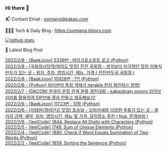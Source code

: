 ### Hi there 👋

📬  Contact Email : somjang@kakao.com

👨🏻‍💻  Tech & Daily Blog : https://somjang.tistory.com

[![github stats](https://github-readme-stats.vercel.app/api?username=SOMJANG&show_icons=true&hide_border=False)](https://somjang.tistory.com)

🤩 Latest Blog Post

[2022/2/8 - [BaekJoon] 5338번 : 마이크로소프트 로고 (Python)](https://somjang.tistory.com/entry/BaekJoon-5338%EB%B2%88-%EB%A7%88%EC%9D%B4%ED%81%AC%EB%A1%9C%EC%86%8C%ED%94%84%ED%8A%B8-%EB%A1%9C%EA%B3%A0-Python) <br>
[2022/2/8 - [국회의사당역/여의도 맛집] 진진 국회점 - 생각보다 자극적인 맛의 이북식 만두가 있는 곳 - 위치, 주차, 영업시간, 메뉴, 가격 ( 진진만두국 국회점 )](https://somjang.tistory.com/entry/%EA%B5%AD%ED%9A%8C%EC%9D%98%EC%82%AC%EB%8B%B9%EC%97%AD%EC%97%AC%EC%9D%98%EB%8F%84-%EB%A7%9B%EC%A7%91-%EC%A7%84%EC%A7%84-%EA%B5%AD%ED%9A%8C%EC%A0%90-%EC%83%9D%EA%B0%81%EB%B3%B4%EB%8B%A4-%EC%9E%90%EA%B7%B9%EC%A0%81%EC%9D%B8-%EB%A7%9B%EC%9D%98-%EC%9D%B4%EB%B6%81%EC%8B%9D-%EB%A7%8C%EB%91%90%EA%B0%80-%EC%9E%88%EB%8A%94-%EA%B3%B3-%EC%9C%84%EC%B9%98-%EC%A3%BC%EC%B0%A8-%EC%98%81%EC%97%85%EC%8B%9C%EA%B0%84-%EB%A9%94%EB%89%B4-%EA%B0%80%EA%B2%A9-%EC%A7%84%EC%A7%84%EB%A7%8C%EB%91%90%EA%B5%AD-%EA%B5%AD%ED%9A%8C%EC%A0%90) <br>
[2022/2/8 - [BaekJoon] 10926번 : ??! (Python)](https://somjang.tistory.com/entry/BaekJoon-10926%EB%B2%88-Python) <br>
[2022/2/8 - [Python] 파이썬의 특정 객체가 iterable 한지 확인하는 방법!](https://somjang.tistory.com/entry/Python-%ED%8C%8C%EC%9D%B4%EC%8D%AC%EC%9D%98-%ED%8A%B9%EC%A0%95-%EA%B0%9D%EC%B2%B4%EA%B0%80-iterable-%ED%95%9C%EC%A7%80-%ED%99%95%EC%9D%B8%ED%95%98%EB%8A%94-%EB%B0%A9%EB%B2%95) <br>
[2022/2/7 - [DACON] 한국어 문장 관계 분류 경진대회 - kakaobrain pororo 라이브러리를 활용하여 5분만에 결과 만들고 제출해보기!](https://somjang.tistory.com/entry/DACON-%ED%95%9C%EA%B5%AD%EC%96%B4-%EB%AC%B8%EC%9E%A5-%EA%B4%80%EA%B3%84-%EB%B6%84%EB%A5%98-%EA%B2%BD%EC%A7%84%EB%8C%80%ED%9A%8C-kakaobrain-pororo-%EB%9D%BC%EC%9D%B4%EB%B8%8C%EB%9F%AC%EB%A6%AC%EB%A5%BC-%ED%99%9C%EC%9A%A9%ED%95%98%EC%97%AC-5%EB%B6%84%EB%A7%8C%EC%97%90-%EA%B2%B0%EA%B3%BC-%EB%A7%8C%EB%93%A4%EA%B3%A0-%EC%A0%9C%EC%B6%9C%ED%95%B4%EB%B3%B4%EA%B8%B0) <br>
[2022/2/6 - [BaekJoon] 11723번 : 집합 (Python)](https://somjang.tistory.com/entry/BaekJoon-11723%EB%B2%88-%EC%A7%91%ED%95%A9-Python) <br>
[2022/2/6 - [이태원/경리단길 맛집] 초승달 - 오마카세와 다양한 주류가 있는 곳 - 콜키지 금액, 예약, 위치, 영업시간, 메뉴 및 가격, 모임장소 추천 ( feat. 문경바람 )](https://somjang.tistory.com/entry/%EC%9D%B4%ED%83%9C%EC%9B%90%EA%B2%BD%EB%A6%AC%EB%8B%A8%EA%B8%B8-%EB%A7%9B%EC%A7%91-%EC%B4%88%EC%8A%B9%EB%8B%AC-%EC%98%A4%EB%A7%88%EC%B9%B4%EC%84%B8%EC%99%80-%EB%8B%A4%EC%96%91%ED%95%9C-%EC%A3%BC%EB%A5%98%EA%B0%80-%EC%9E%88%EB%8A%94-%EA%B3%B3-%EC%BD%9C%ED%82%A4%EC%A7%80-%EA%B8%88%EC%95%A1-%EC%98%88%EC%95%BD-%EC%9C%84%EC%B9%98-%EC%98%81%EC%97%85%EC%8B%9C%EA%B0%84-%EB%A9%94%EB%89%B4-%EB%B0%8F-%EA%B0%80%EA%B2%A9-feat-%EB%AC%B8%EA%B2%BD%EB%B0%94%EB%9E%8C) <br>
[2022/2/6 - [leetCode] 1844. Replace All Digits with Characters (Python)](https://somjang.tistory.com/entry/leetCode-1844-Replace-All-Digits-with-Characters-Python) <br>
[2022/2/5 - [leetCode] 1748. Sum of Unique Elements (Python)](https://somjang.tistory.com/entry/leetCode-1748-Sum-of-Unique-Elements-Python) <br>
[2022/2/4 - [leetCode] 1880. Check if Word Equals Summation of Two Words (Python)](https://somjang.tistory.com/entry/leetCode-1880-Check-if-Word-Equals-Summation-of-Two-Words-Python) <br>
[2022/2/2 - [leetCode] 1859. Sorting the Sentence (Python)](https://somjang.tistory.com/entry/leetCode-1859-Sorting-the-Sentence-Python) <br>
